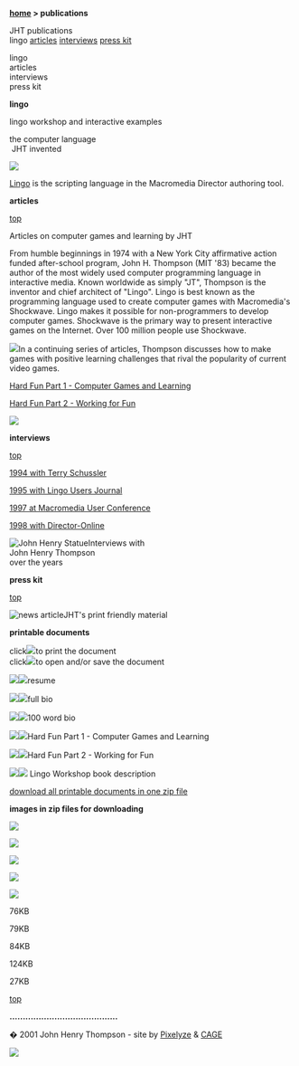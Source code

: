 **[home](index.md) > publications**

JHT publications  
lingo [articles](#articles) [interviews](#interviews) [press kit](#presskit)

lingo  
articles  
interviews  
press kit

**lingo**

lingo workshop and interactive examples

the computer language  
 JHT invented

[![](images/lingobook.jpg)](lingo.md)

[Lingo](lingo.md) is the scripting language in the Macromedia Director authoring tool.

**articles**

[top](#topofpage)

Articles on computer games and learning by JHT

From humble beginnings in 1974 with a New York City affirmative action funded after-school program, John H. Thompson (MIT '83) became the author of the most widely used computer programming language in interactive media. Known worldwide as simply "JT", Thompson is the inventor and chief architect of "Lingo". Lingo is best known as the programming language used to create computer games with Macromedia's Shockwave. Lingo makes it possible for non-programmers to develop computer games. Shockwave is the primary way to present interactive games on the Internet. Over 100 million people use Shockwave.

![](images/pub_grndancer2.gif)In a continuing series of articles, Thompson discusses how to make games with positive learning challenges that rival the popularity of current video games.

[Hard Fun Part 1 - Computer Games and Learning](hardfun1.md)

[Hard Fun Part 2 - Working for Fun](hardfun2.md)

![](images/pub_2dancers.gif)

**interviews**

[top](#topofpage)

[1994 with Terry Schussler](interview1994.md)

[1995 with Lingo Users Journal](interview1995.md)

[1997 at Macromedia User Conference](interview1997.md)

[1998 with Director-Online](interview1998.md)

![John Henry Statue](images/johnhenry.jpg)Interviews with  
John Henry Thompson  
over the years

**press kit**

[top](#topofpage)

![news article](images/afi_page_1_mini.jpg)JHT's print friendly material

**printable documents**

click![](images/printer.gif)to print the document  
click![](images/msword.gif)to open and/or save the document

[![](images/printer.gif)](presskit/resumeprn.htm',500,400,',menubar=1')[![](images/msword.gif)](presskit/resume.md)resume

[![](images/printer.gif)](presskit/bioprn.htm',500,400,',menubar=1')[![](images/msword.gif)](presskit/bio.md)full bio

[![](images/printer.gif)](presskit/bio100prn.htm',500,400,',menubar=1')[![](images/msword.gif)](presskit/bio100.md)100 word bio

[![](images/printer.gif)](presskit/hardfun1prn.htm',500,400,',menubar=1')[![](images/msword.gif)](presskit/hardfun1.md)Hard Fun Part 1 - Computer Games and Learning

[![](images/printer.gif)](presskit/hardfun2prn.htm',500,400,',menubar=1')[![](images/msword.gif)](presskit/hardfun2.md)Hard Fun Part 2 - Working for Fun

[![](images/printer.gif)](presskit/bookdescprn.htm',500,400,',menubar=1')[![](images/msword.gif)](presskit/bookdesc.md) Lingo Workshop book description

[download all printable documents in one zip file](presskit/presskit.zip)

**images in zip files for downloading**

[![](images/pub_3dblowing.jpg)](presskit/pub_3dblowing.zip)

[![](images/pub_lws_2eng_full.jpg)](presskit/pub_lws_2eng_full.zip)

[![](images/pub_color_dance_face.jpg)](presskit/pub_color_dance_face.zip)

[![](images/pub_digi-dancer.jpg)](presskit/pub_apart_05.zip)

[![](images/pub_gd_manmuse.jpg)](presskit/pub_facehands.zip)

76KB

79KB

84KB

124KB

27KB

[top](#topofpage)

**.........................................**

� 2001 John Henry Thompson - site by [Pixelyze](http://www.pixelyze.com/) & [CAGE](http://www.cage.nl/)

![](images/spacer.gif)
